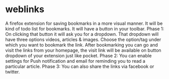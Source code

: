# weblinks
A firefox extension for saving bookmarks in a more visual manner. It will be kind of todo list for bookmarks. It will have a button in your toolbar. Phase 1: On clicking that button it will ask you for a dropdown. That dropdown will have three options videos, articles & images. Choose the option/tag under which you want to bookmark the link. After bookmarking you can go and visit the links from your homepage, the visit link will be available on button dropdown of your extension just like pocket. Phase 2: You can enable settings for Push notification and email for reminding you to read a particular article. Phase 3: You can also share the links via facebook or twitter.
